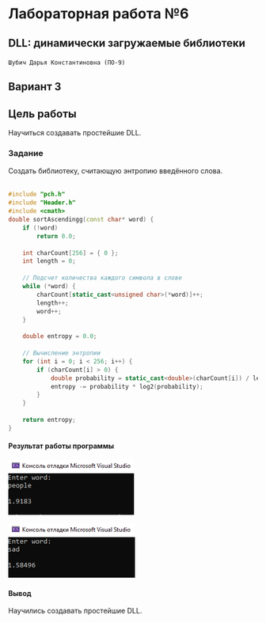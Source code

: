 # Лабораторная работа №6 #

## DLL: динамически загружаемые библиотеки ##

`Шубич Дарья Константиновна (ПО-9)`

## Вариант 3 ##

## Цель работы ##

Научиться создавать простейшие DLL.

### Задание ###

Создать библиотеку, считающую энтропию введённого слова.
```  c++

#include "pch.h"
#include "Header.h"
#include <cmath>
double sortAscendingg(const char* word) {
    if (!word)
        return 0.0;

    int charCount[256] = { 0 };
    int length = 0;

    // Подсчет количества каждого символа в слове
    while (*word) {
        charCount[static_cast<unsigned char>(*word)]++;
        length++;
        word++;
    }

    double entropy = 0.0;

    // Вычисление энтропии
    for (int i = 0; i < 256; i++) {
        if (charCount[i] > 0) {
            double probability = static_cast<double>(charCount[i]) / length;
            entropy -= probability * log2(probability);
        }
    }

    return entropy;
}

```
#### Результат работы программы ####

![img.png](img/1.png)

![img_1.png](img/2.png)
#### Вывод ####

Научились создавать простейшие DLL.